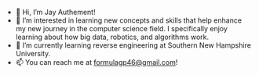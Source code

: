 - 👋 Hi, I’m Jay Authement!
- 👀 I’m interested in learning new concepts and skills that help enhance my new journey in the computer science field. I specifically enjoy learning about how big data, robotics, and algorithms work.
- 🌱 I’m currently learning reverse engineering at Southern New Hampshire University.
- 📫 You can reach me at formulagp46@gmail.com!

<!---
formulagp/formulagp is a ✨ special ✨ repository because its `README.md` (this file) appears on your GitHub profile.
You can click the Preview link to take a look at your changes.
--->
